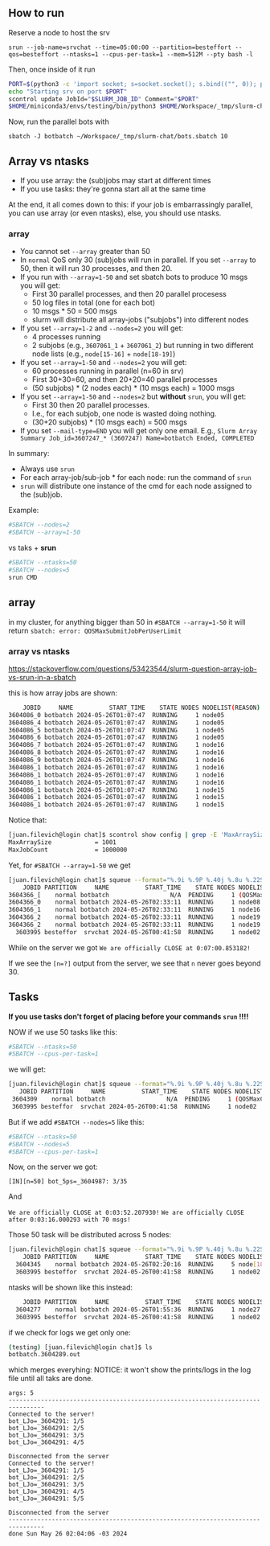 ## How to run

Reserve a node to host the srv

`srun --job-name=srvchat --time=05:00:00 --partition=besteffort --qos=besteffort --ntasks=1 --cpus-per-task=1 --mem=512M --pty bash -l`

Then, once inside of it run

```bash
PORT=$(python3 -c 'import socket; s=socket.socket(); s.bind(("", 0)); print(s.getsockname()[1]); s.close()')
echo "Starting srv on port $PORT"
scontrol update JobId="$SLURM_JOB_ID" Comment="$PORT"
$HOME/miniconda3/envs/testing/bin/python3 $HOME/Workspace/_tmp/slurm-chat/srv.py --port $PORT
```

Now, run the parallel bots with

`sbatch -J botbatch ~/Workspace/_tmp/slurm-chat/bots.sbatch 10`




## Array vs ntasks

- If you use array: the (sub)jobs may start at different times
- If you use tasks: they're gonna start all at the same time

At the end, it all comes down to this: if your job is embarrassingly parallel,
you can use array (or even ntasks), else, you should use ntasks. 

### array

* You cannot set `--array` greater than 50
* In `normal` QoS only 30 (sub)jobs will run in parallel. If you set `--array` 
  to 50, then it will run 30 processes, and then 20.
* If you run with `--array=1-50` and set sbatch bots to produce 10 msgs you will get:
    - First 30 parallel processes, and then 20 parallel procesess
    - 50 log files in total (one for each bot)
    - 10 msgs * 50 = 500 msgs
    - slurm will distribute all array-jobs ("subjobs") into different nodes
* If you set `--array=1-2` and `--nodes=2` you will get:
    - 4 processes running
    - 2 subjobs (e.g., `3607061_1` + `3607061_2`) but running in two different
      node lists (e.g., `node[15-16]` + `node[18-19]`)
* If you set `--array=1-50` and `--nodes=2` you will get:
    - 60 processes running in parallel (n=60 in srv)
    - First 30+30=60, and then 20+20=40 parallel processes
    - (50 subjobs) * (2 nodes each) * (10 msgs each) = 1000 msgs
* If you set `--array=1-50` and `--nodes=2` but **without** `srun`, you will get:
    - First 30 then 20 parallel processes.
    - I.e., for each subjob, one node is wasted doing nothing.
    - (30+20 subjobs) * (10 msgs each) = 500 msgs
* If you set `--mail-type=END` you will get only one email. E.g.,
  `Slurm Array Summary Job_id=3607247_* (3607247) Name=botbatch Ended, COMPLETED`

In summary:
  - Always use `srun`
  - For each array-job/sub-job * for each node: run the command of `srun`
  - `srun` will distribute one instance of the cmd for each node assigned to the
    (sub)job.

Example:

```bash
#SBATCH --nodes=2
#SBATCH --array=1-50
```

vs taks + **srun**

```bash
#SBATCH --ntasks=50
#SBATCH --nodes=5
srun CMD
```

## array

in my cluster, for anything bigger than 50 in `#SBATCH --array=1-50` it will
return `sbatch: error: QOSMaxSubmitJobPerUserLimit`

### array vs ntasks

https://stackoverflow.com/questions/53423544/slurm-question-array-job-vs-srun-in-a-sbatch

this is how array jobs are shown:

```bash
    JOBID     NAME          START_TIME    STATE NODES NODELIST(REASON)
3604086_0 botbatch 2024-05-26T01:07:47  RUNNING     1 node05
3604086_4 botbatch 2024-05-26T01:07:47  RUNNING     1 node05
3604086_5 botbatch 2024-05-26T01:07:47  RUNNING     1 node05
3604086_6 botbatch 2024-05-26T01:07:47  RUNNING     1 node05
3604086_7 botbatch 2024-05-26T01:07:47  RUNNING     1 node16
3604086_8 botbatch 2024-05-26T01:07:47  RUNNING     1 node16
3604086_9 botbatch 2024-05-26T01:07:47  RUNNING     1 node16
3604086_1 botbatch 2024-05-26T01:07:47  RUNNING     1 node16
3604086_1 botbatch 2024-05-26T01:07:47  RUNNING     1 node16
3604086_1 botbatch 2024-05-26T01:07:47  RUNNING     1 node16
3604086_1 botbatch 2024-05-26T01:07:47  RUNNING     1 node15
3604086_1 botbatch 2024-05-26T01:07:47  RUNNING     1 node15
3604086_1 botbatch 2024-05-26T01:07:47  RUNNING     1 node15
```

Notice that:

```bash
[juan.filevich@login chat]$ scontrol show config | grep -E 'MaxArraySize|MaxJobCount'
MaxArraySize            = 1001
MaxJobCount             = 1000000
```

Yet, for `#SBATCH --array=1-50` we get 

```bash
[juan.filevich@login chat]$ squeue --format="%.9i %.9P %.40j %.8u %.22S %.8T %.10M %.9l %.6D %R" -u juan.filevich
    JOBID PARTITION     NAME          START_TIME    STATE NODES NODELIST(REASON)
3604366_[    normal botbatch                 N/A  PENDING     1 (QOSMaxJobsPerUserLimit)
3604366_0    normal botbatch 2024-05-26T02:33:11  RUNNING     1 node08
3604366_1    normal botbatch 2024-05-26T02:33:11  RUNNING     1 node16
3604366_2    normal botbatch 2024-05-26T02:33:11  RUNNING     1 node19
3604366_2    normal botbatch 2024-05-26T02:33:11  RUNNING     1 node19
  3603995 besteffor  srvchat 2024-05-26T00:41:58  RUNNING     1 node02
```

While on the server we got `We are officially CLOSE at 0:07:00.853182!`

If we see the `[n=?]` output from the server, we see that `n` never goes beyond
30.

## Tasks

**If you use tasks don't forget of placing before your commands `srun` !!!!**

NOW if we use 50 tasks like this:

```bash
#SBATCH --ntasks=50
#SBATCH --cpus-per-task=1
```

we will get:

```bash
[juan.filevich@login chat]$ squeue --format="%.9i %.9P %.40j %.8u %.22S %.8T %.10M %.9l %.6D %R" -u juan.filevich
   JOBID PARTITION     NAME          START_TIME    STATE NODES NODELIST(REASON)
 3604309    normal botbatch                 N/A  PENDING     1 (QOSMaxCpuPerNode)
 3603995 besteffor  srvchat 2024-05-26T00:41:58  RUNNING     1 node02
```

But if we add `#SBATCH --nodes=5` like this:

```bash
#SBATCH --ntasks=50
#SBATCH --nodes=5
#SBATCH --cpus-per-task=1
```

Now, on the server we got:

`[IN][n=50] bot_5ps=_3604987: 3/35`

And

`We are officially CLOSE at 0:03:52.207930!`
`We are officially CLOSE after 0:03:16.000293 with 70 msgs!`

Those 50 task will be distributed across 5 nodes:

```bash
[juan.filevich@login chat]$ squeue --format="%.9i %.9P %.40j %.8u %.22S %.8T %.10M %.9l %.6D %R" -u juan.filevich
    JOBID PARTITION     NAME          START_TIME    STATE NODES NODELIST(REASON)
  3604345    normal botbatch 2024-05-26T02:20:16  RUNNING     5 node[18-22]
  3603995 besteffor  srvchat 2024-05-26T00:41:58  RUNNING     1 node02
```

ntasks will be shown like this instead:

```bash
    JOBID PARTITION     NAME          START_TIME    STATE NODES NODELIST(REASON)
  3604277    normal botbatch 2024-05-26T01:55:36  RUNNING     1 node27
  3603995 besteffor  srvchat 2024-05-26T00:41:58  RUNNING     1 node02
```

if we check for logs we get only one:

```bash
(testing) [juan.filevich@login chat]$ ls
botbatch.3604289.out
```

which merges everyhing:
NOTICE: it won't show the prints/logs in the log file until all taks are done.

```
args: 5
--------------------------------------------------------------------------------
Connected to the server!
bot_LJo=_3604291: 1/5
bot_LJo=_3604291: 2/5
bot_LJo=_3604291: 3/5
bot_LJo=_3604291: 4/5

Disconnected from the server
Connected to the server!
bot_LJo=_3604291: 1/5
bot_LJo=_3604291: 2/5
bot_LJo=_3604291: 3/5
bot_LJo=_3604291: 4/5
bot_LJo=_3604291: 5/5

Disconnected from the server
--------------------------------------------------------------------------------
done Sun May 26 02:04:06 -03 2024
```

